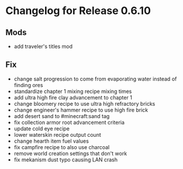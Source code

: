 # Changelog for Release 0.6.10

## Mods

- add traveler's titles mod

## Fix

- change salt progression to come from evaporating water instead of finding ores
- standardize chapter 1 mixing recipe mixing times
- add ultra high fire clay advancement to chapter 1
- change bloomery recipe to use ultra high refractory bricks
- change engineer's hammer recipe to use high fire brick
- add desert sand to #minecraft:sand tag
- fix collection armor root advancement criteria
- update cold eye recipe
- lower waterskin recipe output count
- change hearth item fuel values
- fix campfire recipe to also use charcoal
- remove world creation settings that don't work
- fix mekanism dust typo causing LAN crash
